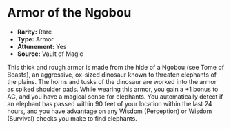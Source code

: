 # Armor of the Ngobou

- **Rarity:** Rare
- **Type:** Armor
- **Attunement:** Yes
- **Source:** Vault of Magic

This thick and rough armor is made from the hide of a Ngobou (see Tome of Beasts), an aggressive, ox-sized dinosaur known to threaten elephants of the plains. The horns and tusks of the dinosaur are worked into the armor as spiked shoulder pads. While wearing this armor, you gain a +1 bonus to AC, and you have a magical sense for elephants. You automatically detect if an elephant has passed within 90 feet of your location within the last 24 hours, and you have advantage on any Wisdom (Perception) or Wisdom (Survival) checks you make to find elephants.
